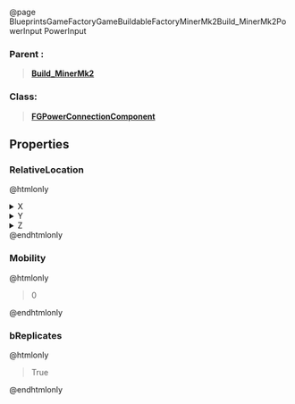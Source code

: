 @page BlueprintsGameFactoryGameBuildableFactoryMinerMk2Build_MinerMk2PowerInput PowerInput
### Parent :
<b><a href="_blueprints_game_factory_game_buildable_factory_miner_mk2_build__miner_mk2.html"><blockquote>Build_MinerMk2</blockquote></a></b>
### Class:
<b><a href="_class_script_f_g_power_connection_component.html"><blockquote>FGPowerConnectionComponent</blockquote></a></b>
## Properties
### RelativeLocation
@htmlonly
<details>
 <summary>X</summary>
<blockquote>-135</blockquote>
</details>
<details>
 <summary>Y</summary>
<blockquote>4.0001220703125</blockquote>
</details>
<details>
 <summary>Z</summary>
<blockquote>1798.4814453125</blockquote>
</details>
@endhtmlonly

### Mobility
@htmlonly
<blockquote>0</blockquote>
@endhtmlonly

### bReplicates
@htmlonly
<blockquote>True</blockquote>
@endhtmlonly

